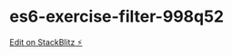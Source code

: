 # es6-exercise-filter-998q52

[Edit on StackBlitz ⚡️](https://stackblitz.com/edit/es6-exercise-filter-998q52)